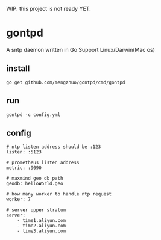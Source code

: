 WIP: this project is not ready YET.

# gontpd

A sntp daemon written in Go
Support Linux/Darwin(Mac os)

## install
```
go get github.com/mengzhuo/gontpd/cmd/gontpd
```

## run
```
gontpd -c config.yml
```

## config
```
# ntp listen address should be :123
listen: :5123 

# prometheus listen address
metric: :9090 

# maxmind geo db path
geodb: helloWorld.geo 

# how many worker to handle ntp request
worker: 7 

# server upper stratum
server:
    - time1.aliyun.com
    - time2.aliyun.com
    - time3.aliyun.com
```
